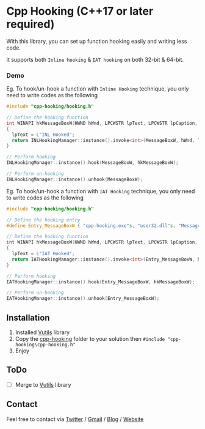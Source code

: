 # Cpp Hooking (C++17 or later required)

With this library, you can set up function hooking easily and writing less code.

It supports both `Inline hooking` & `IAT hooking` on both 32-bit & 64-bit.

### Demo

Eg. To hook/un-hook a function with `Inline Hooking` technique, you only need to write codes as the following

```cpp
#include "cpp-hooking/hooking.h"

// Define the hooking function
int WINAPI hkMessageBoxW(HWND hWnd, LPCWSTR lpText, LPCWSTR lpCaption, UINT uType)
{
  lpText = L"INL Hooked";
  return INLHookingManager::instance().invoke<int>(MessageBoxW, hWnd, lpText, lpCaption, uType);
}

// Perform hooking
INLHookingManager::instance().hook(MessageBoxW, hkMessageBoxW);

// Perform un-hooking
INLHookingManager::instance().unhook(MessageBoxW);
```

Eg. To hook/un-hook a function with `IAT Hooking` technique, you only need to write codes as the following

```cpp
#include "cpp-hooking/hooking.h"

// Define the hooking entry
#define Entry_MessageBoxW { "cpp-hooking.exe"s, "user32.dll"s, "MessageBoxW"s }

// Define the hooking function
int WINAPI hkMessageBoxW(HWND hWnd, LPCWSTR lpText, LPCWSTR lpCaption, UINT uType)
{
  lpText = L"IAT Hooked";
  return IATHookingManager::instance().invoke<int>(Entry_MessageBoxW, hWnd, lpText, lpCaption, uType);
}

// Perform hooking
IATHookingManager::instance().hook(Entry_MessageBoxW, hkMessageBoxW);

// Perform un-hooking
IATHookingManager::instance().unhook(Entry_MessageBoxW);
```

## Installation

1. Installed [Vutils](https://github.com/vic4key/Vutils.git) library
2. Copy the [cpp-hooking](cpp-hooking) folder to your solution then `#include "cpp-hooking\cpp-hooking.h"`
3. Enjoy

## ToDo

- [ ] Merge to [Vutils](https://github.com/vic4key/Vutils.git) library

## Contact
Feel free to contact via [Twitter](https://twitter.com/vic4key) / [Gmail](mailto:vic4key@gmail.com) / [Blog](https://blog.vic.onl/) / [Website](https://vic.onl/)
